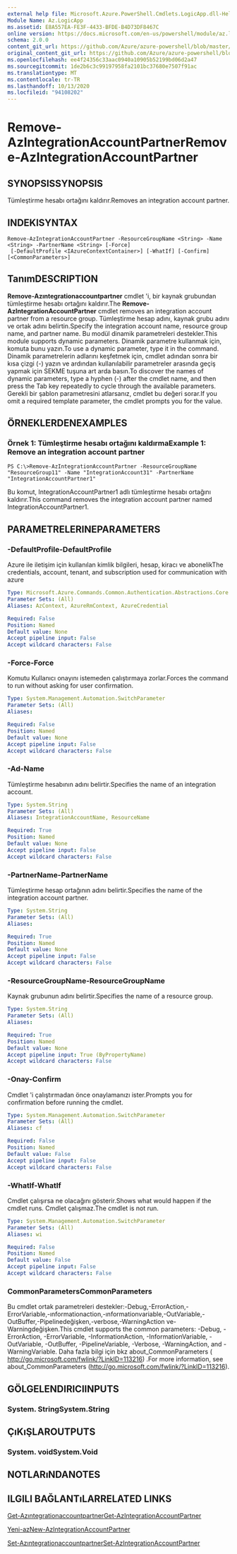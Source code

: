 ```yaml
---
external help file: Microsoft.Azure.PowerShell.Cmdlets.LogicApp.dll-Help.xml
Module Name: Az.LogicApp
ms.assetid: E8A557EA-FE3F-4433-BFDE-B4D73DF8467C
online version: https://docs.microsoft.com/en-us/powershell/module/az.logicapp/remove-azintegrationaccountpartner
schema: 2.0.0
content_git_url: https://github.com/Azure/azure-powershell/blob/master/src/LogicApp/LogicApp/help/Remove-AzIntegrationAccountPartner.md
original_content_git_url: https://github.com/Azure/azure-powershell/blob/master/src/LogicApp/LogicApp/help/Remove-AzIntegrationAccountPartner.md
ms.openlocfilehash: ee4f24356c33aac0940a10905b52199bd06d2a47
ms.sourcegitcommit: 1de2b6c3c99197958fa2101bc37680e7507f91ac
ms.translationtype: MT
ms.contentlocale: tr-TR
ms.lasthandoff: 10/13/2020
ms.locfileid: "94108202"
---
```

# <span data-ttu-id="2737a-101">Remove-AzIntegrationAccountPartner</span><span class="sxs-lookup"><span data-stu-id="2737a-101">Remove-AzIntegrationAccountPartner</span></span>

## <span data-ttu-id="2737a-102">SYNOPSIS</span><span class="sxs-lookup"><span data-stu-id="2737a-102">SYNOPSIS</span></span>
<span data-ttu-id="2737a-103">Tümleştirme hesabı ortağını kaldırır.</span><span class="sxs-lookup"><span data-stu-id="2737a-103">Removes an integration account partner.</span></span>

## <span data-ttu-id="2737a-104">INDEKI</span><span class="sxs-lookup"><span data-stu-id="2737a-104">SYNTAX</span></span>

```
Remove-AzIntegrationAccountPartner -ResourceGroupName <String> -Name <String> -PartnerName <String> [-Force]
 [-DefaultProfile <IAzureContextContainer>] [-WhatIf] [-Confirm] [<CommonParameters>]
```

## <span data-ttu-id="2737a-105">Tanım</span><span class="sxs-lookup"><span data-stu-id="2737a-105">DESCRIPTION</span></span>
<span data-ttu-id="2737a-106">**Remove-Azıntegrationaccountpartner** cmdlet 'i, bir kaynak grubundan tümleştirme hesabı ortağını kaldırır.</span><span class="sxs-lookup"><span data-stu-id="2737a-106">The **Remove-AzIntegrationAccountPartner** cmdlet removes an integration account partner from a resource group.</span></span>
<span data-ttu-id="2737a-107">Tümleştirme hesap adını, kaynak grubu adını ve ortak adını belirtin.</span><span class="sxs-lookup"><span data-stu-id="2737a-107">Specify the integration account name, resource group name, and partner name.</span></span>
<span data-ttu-id="2737a-108">Bu modül dinamik parametreleri destekler.</span><span class="sxs-lookup"><span data-stu-id="2737a-108">This module supports dynamic parameters.</span></span>
<span data-ttu-id="2737a-109">Dinamik parametre kullanmak için, komuta bunu yazın.</span><span class="sxs-lookup"><span data-stu-id="2737a-109">To use a dynamic parameter, type it in the command.</span></span>
<span data-ttu-id="2737a-110">Dinamik parametrelerin adlarını keşfetmek için, cmdlet adından sonra bir kısa çizgi (-) yazın ve ardından kullanılabilir parametreler arasında geçiş yapmak için SEKME tuşuna art arda basın.</span><span class="sxs-lookup"><span data-stu-id="2737a-110">To discover the names of dynamic parameters, type a hyphen (-) after the cmdlet name, and then press the Tab key repeatedly to cycle through the available parameters.</span></span>
<span data-ttu-id="2737a-111">Gerekli bir şablon parametresini atlarsanız, cmdlet bu değeri sorar.</span><span class="sxs-lookup"><span data-stu-id="2737a-111">If you omit a required template parameter, the cmdlet prompts you for the value.</span></span>

## <span data-ttu-id="2737a-112">ÖRNEKLERDEN</span><span class="sxs-lookup"><span data-stu-id="2737a-112">EXAMPLES</span></span>

### <span data-ttu-id="2737a-113">Örnek 1: Tümleştirme hesabı ortağını kaldırma</span><span class="sxs-lookup"><span data-stu-id="2737a-113">Example 1: Remove an integration account partner</span></span>
```
PS C:\>Remove-AzIntegrationAccountPartner -ResourceGroupName "ResourceGroup11" -Name "IntegrationAccount31" -PartnerName "IntegrationAccountPartner1"
```

<span data-ttu-id="2737a-114">Bu komut, IntegrationAccountPartner1 adlı tümleştirme hesabı ortağını kaldırır.</span><span class="sxs-lookup"><span data-stu-id="2737a-114">This command removes the integration account partner named IntegrationAccountPartner1.</span></span>

## <span data-ttu-id="2737a-115">PARAMETRELERINE</span><span class="sxs-lookup"><span data-stu-id="2737a-115">PARAMETERS</span></span>

### <span data-ttu-id="2737a-116">-DefaultProfile</span><span class="sxs-lookup"><span data-stu-id="2737a-116">-DefaultProfile</span></span>
<span data-ttu-id="2737a-117">Azure ile iletişim için kullanılan kimlik bilgileri, hesap, kiracı ve abonelik</span><span class="sxs-lookup"><span data-stu-id="2737a-117">The credentials, account, tenant, and subscription used for communication with azure</span></span>

```yaml
Type: Microsoft.Azure.Commands.Common.Authentication.Abstractions.Core.IAzureContextContainer
Parameter Sets: (All)
Aliases: AzContext, AzureRmContext, AzureCredential

Required: False
Position: Named
Default value: None
Accept pipeline input: False
Accept wildcard characters: False
```

### <span data-ttu-id="2737a-118">-Force</span><span class="sxs-lookup"><span data-stu-id="2737a-118">-Force</span></span>
<span data-ttu-id="2737a-119">Komutu Kullanıcı onayını istemeden çalıştırmaya zorlar.</span><span class="sxs-lookup"><span data-stu-id="2737a-119">Forces the command to run without asking for user confirmation.</span></span>

```yaml
Type: System.Management.Automation.SwitchParameter
Parameter Sets: (All)
Aliases:

Required: False
Position: Named
Default value: None
Accept pipeline input: False
Accept wildcard characters: False
```

### <span data-ttu-id="2737a-120">-Ad</span><span class="sxs-lookup"><span data-stu-id="2737a-120">-Name</span></span>
<span data-ttu-id="2737a-121">Tümleştirme hesabının adını belirtir.</span><span class="sxs-lookup"><span data-stu-id="2737a-121">Specifies the name of an integration account.</span></span>

```yaml
Type: System.String
Parameter Sets: (All)
Aliases: IntegrationAccountName, ResourceName

Required: True
Position: Named
Default value: None
Accept pipeline input: False
Accept wildcard characters: False
```

### <span data-ttu-id="2737a-122">-PartnerName</span><span class="sxs-lookup"><span data-stu-id="2737a-122">-PartnerName</span></span>
<span data-ttu-id="2737a-123">Tümleştirme hesap ortağının adını belirtir.</span><span class="sxs-lookup"><span data-stu-id="2737a-123">Specifies the name of the integration account partner.</span></span>

```yaml
Type: System.String
Parameter Sets: (All)
Aliases:

Required: True
Position: Named
Default value: None
Accept pipeline input: False
Accept wildcard characters: False
```

### <span data-ttu-id="2737a-124">-ResourceGroupName</span><span class="sxs-lookup"><span data-stu-id="2737a-124">-ResourceGroupName</span></span>
<span data-ttu-id="2737a-125">Kaynak grubunun adını belirtir.</span><span class="sxs-lookup"><span data-stu-id="2737a-125">Specifies the name of a resource group.</span></span>

```yaml
Type: System.String
Parameter Sets: (All)
Aliases:

Required: True
Position: Named
Default value: None
Accept pipeline input: True (ByPropertyName)
Accept wildcard characters: False
```

### <span data-ttu-id="2737a-126">-Onay</span><span class="sxs-lookup"><span data-stu-id="2737a-126">-Confirm</span></span>
<span data-ttu-id="2737a-127">Cmdlet 'i çalıştırmadan önce onaylamanızı ister.</span><span class="sxs-lookup"><span data-stu-id="2737a-127">Prompts you for confirmation before running the cmdlet.</span></span>

```yaml
Type: System.Management.Automation.SwitchParameter
Parameter Sets: (All)
Aliases: cf

Required: False
Position: Named
Default value: False
Accept pipeline input: False
Accept wildcard characters: False
```

### <span data-ttu-id="2737a-128">-WhatIf</span><span class="sxs-lookup"><span data-stu-id="2737a-128">-WhatIf</span></span>
<span data-ttu-id="2737a-129">Cmdlet çalışırsa ne olacağını gösterir.</span><span class="sxs-lookup"><span data-stu-id="2737a-129">Shows what would happen if the cmdlet runs.</span></span>
<span data-ttu-id="2737a-130">Cmdlet çalışmaz.</span><span class="sxs-lookup"><span data-stu-id="2737a-130">The cmdlet is not run.</span></span>

```yaml
Type: System.Management.Automation.SwitchParameter
Parameter Sets: (All)
Aliases: wi

Required: False
Position: Named
Default value: False
Accept pipeline input: False
Accept wildcard characters: False
```

### <span data-ttu-id="2737a-131">CommonParameters</span><span class="sxs-lookup"><span data-stu-id="2737a-131">CommonParameters</span></span>
<span data-ttu-id="2737a-132">Bu cmdlet ortak parametreleri destekler:-Debug,-ErrorAction,-ErrorVariable,-ınformationaction,-ınformationvariable,-OutVariable,-OutBuffer,-Pipelinedeğişken,-verbose,-WarningAction ve-Warningdeğişken.</span><span class="sxs-lookup"><span data-stu-id="2737a-132">This cmdlet supports the common parameters: -Debug, -ErrorAction, -ErrorVariable, -InformationAction, -InformationVariable, -OutVariable, -OutBuffer, -PipelineVariable, -Verbose, -WarningAction, and -WarningVariable.</span></span> <span data-ttu-id="2737a-133">Daha fazla bilgi için bkz about_CommonParameters ( http://go.microsoft.com/fwlink/?LinkID=113216) .</span><span class="sxs-lookup"><span data-stu-id="2737a-133">For more information, see about_CommonParameters (http://go.microsoft.com/fwlink/?LinkID=113216).</span></span>

## <span data-ttu-id="2737a-134">GÖLGELENDIRICI</span><span class="sxs-lookup"><span data-stu-id="2737a-134">INPUTS</span></span>

### <span data-ttu-id="2737a-135">System. String</span><span class="sxs-lookup"><span data-stu-id="2737a-135">System.String</span></span>

## <span data-ttu-id="2737a-136">ÇıKıŞLAR</span><span class="sxs-lookup"><span data-stu-id="2737a-136">OUTPUTS</span></span>

### <span data-ttu-id="2737a-137">System. void</span><span class="sxs-lookup"><span data-stu-id="2737a-137">System.Void</span></span>

## <span data-ttu-id="2737a-138">NOTLARıNDA</span><span class="sxs-lookup"><span data-stu-id="2737a-138">NOTES</span></span>

## <span data-ttu-id="2737a-139">ILGILI BAĞLANTıLAR</span><span class="sxs-lookup"><span data-stu-id="2737a-139">RELATED LINKS</span></span>

[<span data-ttu-id="2737a-140">Get-Azıntegrationaccountpartner</span><span class="sxs-lookup"><span data-stu-id="2737a-140">Get-AzIntegrationAccountPartner</span></span>](./Get-AzIntegrationAccountPartner.md)

[<span data-ttu-id="2737a-141">Yeni-az</span><span class="sxs-lookup"><span data-stu-id="2737a-141">New-AzIntegrationAccountPartner</span></span>](./New-AzIntegrationAccountPartner.md)

[<span data-ttu-id="2737a-142">Set-Azıntegrationaccountpartner</span><span class="sxs-lookup"><span data-stu-id="2737a-142">Set-AzIntegrationAccountPartner</span></span>](./Set-AzIntegrationAccountPartner.md)


